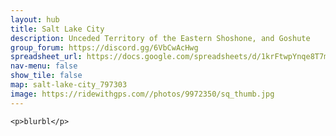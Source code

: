 ```yaml
---
layout: hub
title: Salt Lake City
description: Unceded Territory of the Eastern Shoshone, and Goshute
group_forum: https://discord.gg/6VbCwAcHwg
spreadsheet_url: https://docs.google.com/spreadsheets/d/1krFtwpYnqe8T7mCaAVJzsqxe_CYDAIbQKwoLMMPZc3k/gviz/tq?tqx=out:json&sheet=salt_lake_city
nav-menu: false
show_tile: false
map: salt-lake-city_797303
image: https://ridewithgps.com//photos/9972350/sq_thumb.jpg
---
```

    
    <p>blurbl</p>